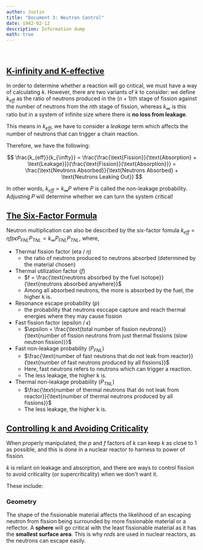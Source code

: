 ```yaml
---
author: Justin
title: "Document 3: Neutron Control"
date: 1942-02-12
description: Information dump
math: true
---
```

<br>

## <ins>K-infinity and K-effective</ins>

In order to determine whether a reaction will go critical, we must have a way of calculating $k$. However, there are two variants of $k$ to consider: we define $k_{eff}$ as the ratio of neutrons produced in the $(n+1)$th stage of fission against the number of neutrons from the $n$th stage of fission, whereas $k_{\infty}$ is this ratio but in a system of infinite size where there is **no loss from leakage**.

This means in $k_{eff}$, we have to consider a *leakage* term which affects the number of neutrons that can trigger a chain reaction.

Therefore, we have the following:

$$
\frac{k_{eff}}{k_{\infty}} = \frac{\frac{\text{Fission}}{\text{Absorption} + \text{Leakage}}}{\frac{\text{Fission}}{\text{Absorption}}} = \frac{\text{Neutrons Absorbed}}{\text{Neutrons Absorbed} + \text{Neutrons Leaking Out}}
$$

In other words, $k_{eff} = k_{\infty}P$ where $P$ is called the non-leakage probability. Adjusting $P$ will determine whether we can turn the system critical!

## <ins>The Six-Factor Formula</ins>

Neutron multiplication can also be described by the six-factor fomula $k_{eff} = \eta f p \epsilon P_{FNL}P_{TNL} = k_{\infty} P_{FNL}P_{TNL}$, where,

- Thermal fission factor (eta / $\eta$)
    - the ratio of neutrons produced to neutrons absorbed (determined by the material chosen)
- Thermal utilization factor ($f$)
    - $f = \frac{\text{neutrons absorbed by the fuel isotope}}{\text{neutrons absorbed anywhere}}$
    - Among all absorbed neutrons, the more is absorbed by the fuel, the higher k is. 
- Resonance escape probability ($p$)
    - the probability that neutrons esccape capture and reach thermal energies where they may cause fission
- Fast fission factor (epsilon / $\epsilon$)
    - $\epsilon = \frac{\text{total number of fission neutrons}}{\text{number of fission neutrons from just thermal fissions (slow neutron fission)}}$
- Fast non-leakage probability ($P_{FNL}$)
    - $\frac{\text{number of fast neutrons that do not leak from reactor}}{\text{number of fast neutrons produced by all fissions}}$
    - Here, fast neutrons refers to neutrons which can trigger a reaction. 
    - The less leakage, the higher k is. 
- Thermal non-leakage probability ($P_{TNL}$)
    - $\frac{\text{number of thermal neutrons that do not leak from reactor}}{\text{number of thermal neutrons produced by all fissions}}$
    - The less leakage, the higher k is. 

## <ins>Controlling k and Avoiding Criticality</ins>
When properly manipulated, the $p$ and $f$ factors of $k$ can keep $k$ as close to 1 as possible, and this is done in a nuclear reactor to harness to power of fission.

$k$ is reliant on leakage and absorption, and there are ways to control fission to avoid criticality (or supercriticality) when we don't want it.

These include:

### Geometry
The shape of the fissionable material affects the likelihood of an escaping neutron from fission being surrounded by more fissionable material or a reflector. A **sphere** will go critical with the least fissionable material as it has the **smallest surface area**. This is why *rods* are used in nuclear reactors, as the neutrons can escape easily.